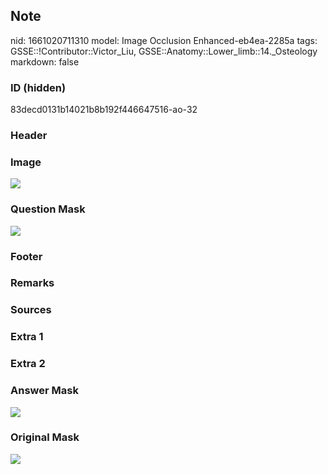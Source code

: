 ## Note
nid: 1661020711310
model: Image Occlusion Enhanced-eb4ea-2285a
tags: GSSE::!Contributor::Victor_Liu, GSSE::Anatomy::Lower_limb::14._Osteology
markdown: false

### ID (hidden)
83decd0131b14021b8b192f446647516-ao-32

### Header


### Image
<img src="tmppmpad434.png">

### Question Mask
<img src="83decd0131b14021b8b192f446647516-ao-32-Q.svg">

### Footer


### Remarks


### Sources


### Extra 1


### Extra 2


### Answer Mask
<img src="83decd0131b14021b8b192f446647516-ao-32-A.svg">

### Original Mask
<img src="83decd0131b14021b8b192f446647516-ao-O.svg">

